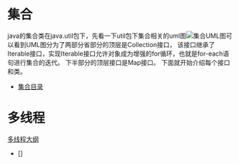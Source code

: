 # 集合


java的集合类在java.util包下，先看一下util包下集合相关的uml图![集合UML图][collections]可以看到UML图分为了两部分省部分的顶层是Collection接口，
该接口继承了Iterable接口，实现Iterable接口允许对象成为增强的for循环，也就是for-each语句进行集合的迭代。 下半部分的顶层接口是Map接口。
下面就开始介绍每个接口和类。


* [集合目录][集合目录]

# 多线程

[多线程大纲][多线程大纲]

* []


[collections]: https://github.com/TransientWang/KnowledgeBase/blob/master/picture/collections.png "集合类UML图"
[集合目录]: https://github.com/TransientWang/KnowledgeBase/blob/master/base/java/collections/ListTableOfContents.md "集合类目录"
[多线程大纲]: https://github.com/TransientWang/KnowledgeBase/blob/master/picture/java多线程.svg "多线程大纲"